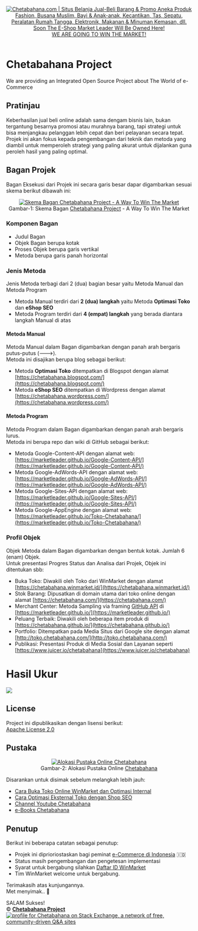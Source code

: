 <p align="center"> 
<a href="https://chetabahana.com/">
<img src="https://chetabahana.files.wordpress.com/2018/04/logoweb.png" alt="Chetabahana.com | Situs Belanja Jual-Beli Barang & Promo Aneka Produk Fashion, Busana Muslim, Bayi & Anak-anak, Kecantikan, Tas, Sepatu, Peralatan Rumah Tangga, Elektronik, Makanan & Minuman Kemasan, dll. Soon The E-Shop Market Leader Will Be Owned Here!"></a><br />
<a href="https://github.com/MarketLeader">  
WE ARE GOING TO WIN THE MARKET!
</a><br /><br />
</p>

# Chetabahana Project
We are providing an Integrated Open Source Project about The World of e-Commerce

## Pratinjau
Keberhasilan jual beli online adalah sama dengam bisnis lain, bukan tergantung besarnya promosi atau murahnya barang, tapi strategi untuk bisa menjangkau pelanggan lebih cepat dan beri pelayanan secara tepat. Projek ini akan fokus kepada pengembangan dari teknik dan metoda yang diambil untuk memperoleh strategi yang paling akurat untuk dijalankan guna peroleh hasil yang paling optimal.

## Bagan Projek
Bagan Eksekusi dari Projek ini secara garis besar dapar digambarkan sesuai skema berikut dibawah ini:
<p align="center">  
<a href="https://chetabahana.github.io/"><img src="https://chetabahana.files.wordpress.com/2018/05/diagram.png" alt="Skema Bagan Chetabahana Project - A Way To Win The Market"></a><br>Gambar-1: Skema Bagan <a href="https://github.com/MarketLeader">Chetabahana Project</a> - A Way To Win The Market
</p>

### Komponen Bagan
- Judul Bagan
- Objek Bagan berupa kotak
- Proses Objek berupa garis vertikal
- Metoda berupa garis panah horizontal

### Jenis Metoda  
Jenis Metoda terbagi dari 2 (dua) bagian besar yaitu Metoda Manual dan Metoda Program  
- Metoda Manual terdiri dari **2 (dua) langkah** yaitu Metoda **Optimasi Toko** dan **eShop SEO**
- Metoda Program terdiri dari **4 (empat) langkah** yang berada diantara langkah Manual di atas

#### Metoda Manual
Metoda Manual dalam Bagan digambarkan dengan panah arah bergaris putus-putus (--->).  
Metoda ini disajikan berupa blog sebagai berikut:
- Metoda **Optimasi Toko** ditempatkan di Blogspot dengan alamat [https://chetabahana.blogspot.com/](https://chetabahana.blogspot.com/)
- Metoda **eShop SEO** ditempatkan di Wordpress dengan alamat [https://chetabahana.wordpress.com/](https://chetabahana.wordpress.com/)

#### Metoda Program
Metoda Program dalam Bagan digambarkan dengan panah arah bergaris lurus.  
Metoda ini berupa repo dan wiki di GitHub sebagai berikut:
- Metoda Google-Content-API dengan alamat web: [https://marketleader.github.io/Google-Content-API/](https://marketleader.github.io/Google-Content-API/)
- Metoda Google-AdWords-API dengan alamat web: [https://marketleader.github.io/Google-AdWords-API/](https://marketleader.github.io/Google-AdWords-API/)
- Metoda Google-Sites-API dengan alamat web: [https://marketleader.github.io/Google-Sites-API/](https://marketleader.github.io/Google-Sites-API/)
- Metoda Google-AppEngine dengan alamat web: [https://marketleader.github.io/Toko-Chetabahana/](https://marketleader.github.io/Toko-Chetabahana/)

### Profil Objek 
Objek Metoda dalam Bagan digambarkan dengan bentuk kotak. Jumlah 6 (enam) Objek.  
Untuk presentasi Progres Status dan Analisa dari Projek, Objek ini ditentukan sbb:
- Buka Toko: Diwakili oleh Toko dari WinMarket dengan alamat [https://chetabahana.winmarket.id/](https://chetabahana.winmarket.id/) 
- Stok Barang: Dipusatkan di domain utama dari toko online dengan alamat [https://chetabahana.com/](https://chetabahana.com/) 
- Merchant Center: Metoda Sampling via framing [GitHub API](https://developer.github.com/v3/) di [https://marketleader.github.io/](https://marketleader.github.io/) 
- Peluang Terbaik: Diwakili oleh beberapa item produk di [https://chetabahana.github.io/](https://chetabahana.github.io/) 
- Portfolio: Ditempatkan pada Media Situs dari Google site dengan alamat [http://toko.chetabahana.com/](http://toko.chetabahana.com/) 
- Publikasi: Presentasi Produk di Media Sosial dan Layanan seperti [https://www.juicer.io/chetabahana](https://www.juicer.io/chetabahana) 

# Hasil  Ukur

![](https://chetabahana.github.io/diagrams/images/rr-multchoice.png)

## License
Project ini dipublikasikan dengan lisensi berikut:  
[Apache License 2.0](https://github.com/MarketLeader/Toko-Chetabahana/blob/master/LICENSE)

## Pustaka
<p align="center"> 
<a href="https://chetabahana.com/#after_header1_3"><img src="https://user-images.githubusercontent.com/36441664/38942532-44c87736-4359-11e8-9ad4-56f7d2b68ced.png" alt="Alokasi Pustaka Online Chetabahana"></a><br>
Gambar-2: Alokasi Pustaka Online <a href= "https://chetabahana.com">Chetabahana</a>
</p>

Disarankan untuk disimak sebelum melangkah lebih jauh:  
- [Cara Buka Toko Online WinMarket dan Optimasi Internal](https://chetabahana.blogspot.com/)
- [Cara Optimasi Eksternal Toko dengan Shop SEO](https://chetabahana.wordpress.com/)
- [Channel Youtube Chetabahana](https://www.youtube.com/channel/UCZlPku9beXzdROCknYLuRNg?view_as=subscriber)
- [e-Books Chetabahana](https://www.scribd.com/user/401259110/Chetabahana)

## Penutup
Berikut ini beberapa catatan sebagai penutup:  
- Projek ini diprioriostaskan bagi peminat [e-Commerce di Indonesia](https://www.youtube.com/watch?v=dd__L8Jh2c4&t=25s) 🇮🇩
- Status masih pengembangan dan pengetesan implementasi
- Syarat untuk bergabung silahkan [Daftar ID WinMarket](https://chetabahana.com/info/tentang-89.html)
- Tim WinMarket welcome untuk bergabung.

Terimakasih atas kunjungannya.  
Met menyimak.. :pray:  

SALAM Sukses!  
:copyright: [**Chetabahana Project**](https://github.com/MarketLeader)  
[![profile for Chetabahana on Stack Exchange, a network of free, community-driven Q&amp;A sites](https://stackexchange.com/users/flair/5054985.png)](https://stackoverflow.com/users/4058484/chetabahana?tab=profile)   
